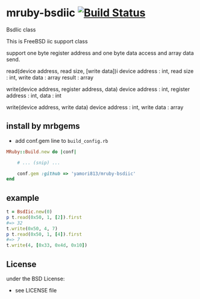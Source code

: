 # mruby-bsdiic   [![Build Status](https://travis-ci.org/yamori813/mruby-bsdiic.svg?branch=master)](https://travis-ci.org/yamori813/mruby-bsdiic)
BsdIic class

This is FreeBSD iic support class

support one byte register address and one byte data access and array data
send.

read(device address, read size, [write data])i 
device address : int, read size : int, write data : array 
result : array 

write(device address, register address, data) 
device address : int, register address : int, data : int 

write(device address, write data) 
device address : int, write data : array 

## install by mrbgems
- add conf.gem line to `build_config.rb`

```ruby
MRuby::Build.new do |conf|

    # ... (snip) ...

    conf.gem :github => 'yamori813/mruby-bsdiic'
end
```
## example
```ruby
t = BsdIic.new(0)
p t.read(0x50, 1, [2]).first
#=> 32
t.write(0x50, 4, 7)
p t.read(0x50, 1, [4]).first
#=> 7
t.write(4, [0x33, 0x4d, 0x10])
```

## License
under the BSD License:
- see LICENSE file
